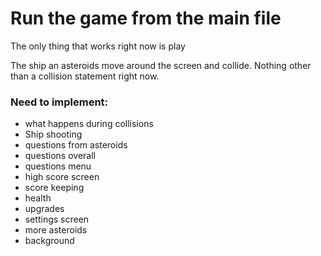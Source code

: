 # Run the game from the main file

The only thing that works right now is play

The ship an asteroids move around the screen and collide. Nothing other than a collision statement right now. 

### Need to implement:
-  what happens during collisions
-  Ship shooting
-  questions from asteroids
-  questions overall
-  questions menu
-  high score screen
-  score keeping
-  health
-  upgrades
-  settings screen
-  more asteroids
-  background

